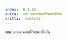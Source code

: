```yaml
---
index:  8.1.55
sutra:  आम एकान्तरमामन्त्रितमनन्तिके
vritti:  samhita 
---
```


आम एकान्तरमामन्त्रितमनन्तिके


